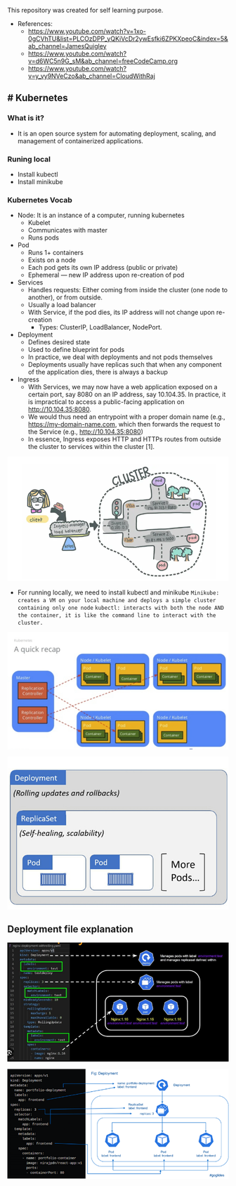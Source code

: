 This repository was created for self learning purpose.
- References:
   -  https://www.youtube.com/watch?v=1xo-0gCVhTU&list=PLCOzDPP_yQKiVcDr2ywEsfki6ZPKXpeoC&index=5&ab_channel=JamesQuigley
   - https://www.youtube.com/watch?v=d6WC5n9G_sM&ab_channel=freeCodeCamp.org
   - https://www.youtube.com/watch?v=y_vy9NVeCzo&ab_channel=CloudWithRaj

## #  Kubernetes

### What is it?
 - It is an open source system for automating deployment, scaling, and management of containerized applications.

### Runing local
 - Install kubectl
 - Install minikube

### Kubernetes Vocab
 - Node: It is an instance of a computer, running kubernetes
    - Kubelet
    - Communicates with master
    - Runs pods
 - Pod
    - Runs 1+ containers
    - Exists on a node
    - Each pod gets its own IP address (public or private)
    - Ephemeral — new IP address upon re-creation of pod
 - Services
    - Handles requests: Either coming from inside the cluster (one node to another), or from outside.
    - Usually a load balancer
    - With Service, if the pod dies, its IP address will not change upon re-creation
      - Types: ClusterIP, LoadBalancer, NodePort.
- Deployment
    - Defines desired state
    - Used to define blueprint for pods
    - In practice, we deal with deployments and not pods themselves
    - Deployments usually have replicas such that when any component of the application dies, there is always a backup
- Ingress
    - With Services, we may now have a web application exposed on a certain port, say 8080 on an IP address, say 10.104.35. In practice, it is impractical to access a public-facing application on http://10.104.35:8080.
    - We would thus need an entrypoint with a proper domain name (e.g., https://my-domain-name.com, which then forwards the request to the Service (e.g., http://10.104.35:8080)
    - In essence, Ingress exposes HTTP and HTTPs routes from outside the cluster to services within the cluster [1].


![ingress](../imgs/ingress.png)


- For running locally, we need to install kubectl and minikube
`Minikube:  creates a VM on your local machine and deploys a simple cluster containing only one node`
`kubectl: interacts with both the node AND the container, it is like the command line to interact with the cluster.`

![recap kubernetes](../imgs/k8s-recap.png)


![kubernetes-overview](../imgs/k8s-deployment.png)


## Deployment file explanation
![kubernetes-deployment](../imgs/k8s-code.png)

![kubernetes-deployment](../imgs/k8s-deployment-code.png)